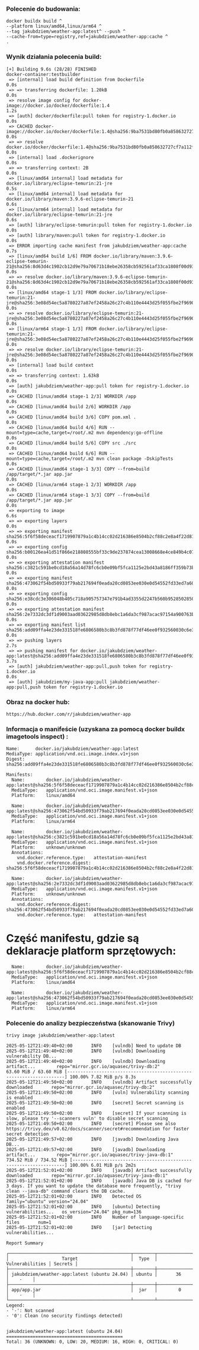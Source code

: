 ### Polecenie do budowania:
```
docker buildx build ^
--platform linux/amd64,linux/arm64 ^
--tag jakubdziem/weather-app:latest^ --push ^
--cache-from=type=registry,ref=jakubdziem/weather-app:cache ^
. 
```
### Wynik działania polecenia build:
``` 
[+] Building 9.6s (28/28) FINISHED                                                                                                                                                    docker-container:testbuilder
 => [internal] load build definition from Dockerfile                                                                                                                                                          0.0s
 => => transferring dockerfile: 1.20kB                                                                                                                                                                        0.0s
 => resolve image config for docker-image://docker.io/docker/dockerfile:1.4                                                                                                                                   1.2s
 => [auth] docker/dockerfile:pull token for registry-1.docker.io                                                                                                                                              0.0s
 => CACHED docker-image://docker.io/docker/dockerfile:1.4@sha256:9ba7531bd80fb0a858632727cf7a112fbfd19b17e94c4e84ced81e24ef1a0dbc                                                                             0.0s
 => => resolve docker.io/docker/dockerfile:1.4@sha256:9ba7531bd80fb0a858632727cf7a112fbfd19b17e94c4e84ced81e24ef1a0dbc                                                                                        0.0s
 => [internal] load .dockerignore                                                                                                                                                                             0.0s
 => => transferring context: 2B                                                                                                                                                                               0.0s
 => [linux/amd64 internal] load metadata for docker.io/library/eclipse-temurin:21-jre                                                                                                                         0.5s
 => [linux/amd64 internal] load metadata for docker.io/library/maven:3.9.6-eclipse-temurin-21                                                                                                                 0.6s
 => [linux/arm64 internal] load metadata for docker.io/library/eclipse-temurin:21-jre                                                                                                                         0.6s
 => [auth] library/eclipse-temurin:pull token for registry-1.docker.io                                                                                                                                        0.0s
 => [auth] library/maven:pull token for registry-1.docker.io                                                                                                                                                  0.0s
 => ERROR importing cache manifest from jakubdziem/weather-app:cache                                                                                                                                          0.7s
 => [linux/amd64 build 1/6] FROM docker.io/library/maven:3.9.6-eclipse-temurin-21@sha256:8d63d4c1902cb12d9e79a70671b18ebe26358cb592561af33ca1808f00d935cb                                                     0.0s
 => => resolve docker.io/library/maven:3.9.6-eclipse-temurin-21@sha256:8d63d4c1902cb12d9e79a70671b18ebe26358cb592561af33ca1808f00d935cb                                                                       0.0s
 => [linux/amd64 stage-1 1/3] FROM docker.io/library/eclipse-temurin:21-jre@sha256:3e08d54ec5a8780227a87ef2458a26c27c4b110e4443d25f055fbe2f96907139                                                           0.0s
 => => resolve docker.io/library/eclipse-temurin:21-jre@sha256:3e08d54ec5a8780227a87ef2458a26c27c4b110e4443d25f055fbe2f96907139                                                                               0.0s
 => [linux/arm64 stage-1 1/3] FROM docker.io/library/eclipse-temurin:21-jre@sha256:3e08d54ec5a8780227a87ef2458a26c27c4b110e4443d25f055fbe2f96907139                                                           0.0s
 => => resolve docker.io/library/eclipse-temurin:21-jre@sha256:3e08d54ec5a8780227a87ef2458a26c27c4b110e4443d25f055fbe2f96907139                                                                               0.0s
 => [internal] load build context                                                                                                                                                                             0.0s
 => => transferring context: 1.63kB                                                                                                                                                                           0.0s
 => [auth] jakubdziem/weather-app:pull token for registry-1.docker.io                                                                                                                                         0.0s
 => CACHED [linux/amd64 stage-1 2/3] WORKDIR /app                                                                                                                                                             0.0s
 => CACHED [linux/amd64 build 2/6] WORKDIR /app                                                                                                                                                               0.0s
 => CACHED [linux/amd64 build 3/6] COPY pom.xml .                                                                                                                                                             0.0s
 => CACHED [linux/amd64 build 4/6] RUN --mount=type=cache,target=/root/.m2 mvn dependency:go-offline                                                                                                          0.0s
 => CACHED [linux/amd64 build 5/6] COPY src ./src                                                                                                                                                             0.0s
 => CACHED [linux/amd64 build 6/6] RUN --mount=type=cache,target=/root/.m2 mvn clean package -DskipTests                                                                                                      0.0s
 => CACHED [linux/amd64 stage-1 3/3] COPY --from=build /app/target/*.jar app.jar                                                                                                                              0.0s
 => CACHED [linux/arm64 stage-1 2/3] WORKDIR /app                                                                                                                                                             0.0s
 => CACHED [linux/arm64 stage-1 3/3] COPY --from=build /app/target/*.jar app.jar                                                                                                                              0.0s
 => exporting to image                                                                                                                                                                                        6.6s
 => => exporting layers                                                                                                                                                                                       0.0s
 => => exporting manifest sha256:5f6f58deceacf1719907879a1c4b14cc02d216386e8504b2cf88c2e8a4f22d81                                                                                                             0.0s
 => => exporting config sha256:b00126ea41d51f866e218808555bf33c9de237874cea13008668e4ce849b4c07                                                                                                               0.0s
 => => exporting attestation manifest sha256:c3821c591be0cd18a56a14d78fc6cb0e09bf5fca1125e2bd43a8186ff359b73b                                                                                                 0.0s
 => => exporting manifest sha256:473062f54bd50933f79ab217694f0eada20cd0853ee030e0d54552fd33ed7a60                                                                                                             0.0s
 => => exporting config sha256:e38cdc3e306048b405c718a905757347e791b4ad3355d2247b560b9528502850                                                                                                               0.0s
 => => exporting attestation manifest sha256:2e7332dc3df1d9003aad03622985d8db8ebc1a6da3cf987acac97154a900763b                                                                                                 0.0s
 => => exporting manifest list sha256:add09ffa4e23de331518fe6806580b3c8b3fd878f77df46ee0f932560030c6e3                                                                                                        0.0s
 => => pushing layers                                                                                                                                                                                         2.7s
 => => pushing manifest for docker.io/jakubdziem/weather-app:latest@sha256:add09ffa4e23de331518fe6806580b3c8b3fd878f77df46ee0f932560030c6e3                                                                   3.7s
 => [auth] jakubdziem/weather-app:pull,push token for registry-1.docker.io                                                                                                                                    0.0s
 => [auth] jakubdziem/my-java-app:pull jakubdziem/weather-app:pull,push token for registry-1.docker.io
```

### Obraz na docker hub:
``` https://hub.docker.com/r/jakubdziem/weather-app ```


### Informacja o manifeście (uzyskana za pomocą docker buildx imagetools inspect) :
``` 
Name:      docker.io/jakubdziem/weather-app:latest
MediaType: application/vnd.oci.image.index.v1+json
Digest:    sha256:add09ffa4e23de331518fe6806580b3c8b3fd878f77df46ee0f932560030c6e3

Manifests:
  Name:        docker.io/jakubdziem/weather-app:latest@sha256:5f6f58deceacf1719907879a1c4b14cc02d216386e8504b2cf88c2e8a4f22d81
  MediaType:   application/vnd.oci.image.manifest.v1+json
  Platform:    linux/amd64

  Name:        docker.io/jakubdziem/weather-app:latest@sha256:473062f54bd50933f79ab217694f0eada20cd0853ee030e0d54552fd33ed7a60
  MediaType:   application/vnd.oci.image.manifest.v1+json
  Platform:    linux/arm64

  Name:        docker.io/jakubdziem/weather-app:latest@sha256:c3821c591be0cd18a56a14d78fc6cb0e09bf5fca1125e2bd43a8186ff359b73b
  MediaType:   application/vnd.oci.image.manifest.v1+json
  Platform:    unknown/unknown
  Annotations:
    vnd.docker.reference.type:   attestation-manifest
    vnd.docker.reference.digest: sha256:5f6f58deceacf1719907879a1c4b14cc02d216386e8504b2cf88c2e8a4f22d81

  Name:        docker.io/jakubdziem/weather-app:latest@sha256:2e7332dc3df1d9003aad03622985d8db8ebc1a6da3cf987acac97154a900763b
  MediaType:   application/vnd.oci.image.manifest.v1+json
  Platform:    unknown/unknown
  Annotations:
    vnd.docker.reference.digest: sha256:473062f54bd50933f79ab217694f0eada20cd0853ee030e0d54552fd33ed7a60
    vnd.docker.reference.type:   attestation-manifest
```

# Część manifestu, gdzie są deklaracje platform sprzętowych:
``` 
  Name:        docker.io/jakubdziem/weather-app:latest@sha256:5f6f58deceacf1719907879a1c4b14cc02d216386e8504b2cf88c2e8a4f22d81
  MediaType:   application/vnd.oci.image.manifest.v1+json
  Platform:    linux/amd64

  Name:        docker.io/jakubdziem/weather-app:latest@sha256:473062f54bd50933f79ab217694f0eada20cd0853ee030e0d54552fd33ed7a60
  MediaType:   application/vnd.oci.image.manifest.v1+json
  Platform:    linux/arm64
``` 
### Polecenie do analizy bezpieczeństwa (skanowanie Trivy)
```
trivy image jakubdziem/weather-app:latest
```
```
2025-05-12T21:49:40+02:00       INFO    [vulndb] Need to update DB
2025-05-12T21:49:40+02:00       INFO    [vulndb] Downloading vulnerability DB...
2025-05-12T21:49:40+02:00       INFO    [vulndb] Downloading artifact...        repo="mirror.gcr.io/aquasec/trivy-db:2"
63.60 MiB / 63.60 MiB [---------------------------------------------------------------------] 100.00% 7.82 MiB p/s 8.3s
2025-05-12T21:49:50+02:00       INFO    [vulndb] Artifact successfully downloaded       repo="mirror.gcr.io/aquasec/trivy-db:2"
2025-05-12T21:49:50+02:00       INFO    [vuln] Vulnerability scanning is enabled
2025-05-12T21:49:50+02:00       INFO    [secret] Secret scanning is enabled
2025-05-12T21:49:50+02:00       INFO    [secret] If your scanning is slow, please try '--scanners vuln' to disable secret scanning
2025-05-12T21:49:50+02:00       INFO    [secret] Please see also https://trivy.dev/v0.62/docs/scanner/secret#recommendation for faster secret detection
2025-05-12T21:49:57+02:00       INFO    [javadb] Downloading Java DB...
2025-05-12T21:49:57+02:00       INFO    [javadb] Downloading artifact...        repo="mirror.gcr.io/aquasec/trivy-java-db:1"
734.52 MiB / 734.52 MiB [-------------------------------------------------------------------] 100.00% 6.01 MiB p/s 2m2s
2025-05-12T21:52:01+02:00       INFO    [javadb] Artifact successfully downloaded       repo="mirror.gcr.io/aquasec/trivy-java-db:1"
2025-05-12T21:52:01+02:00       INFO    [javadb] Java DB is cached for 3 days. If you want to update the database more frequently, "trivy clean --java-db" command clears the DB cache.
2025-05-12T21:52:01+02:00       INFO    Detected OS     family="ubuntu" version="24.04"
2025-05-12T21:52:01+02:00       INFO    [ubuntu] Detecting vulnerabilities...   os_version="24.04" pkg_num=136
2025-05-12T21:52:01+02:00       INFO    Number of language-specific files       num=1
2025-05-12T21:52:01+02:00       INFO    [jar] Detecting vulnerabilities...

Report Summary

┌──────────────────────────────────────────────┬────────┬─────────────────┬─────────┐
│                    Target                    │  Type  │ Vulnerabilities │ Secrets │
├──────────────────────────────────────────────┼────────┼─────────────────┼─────────┤
│ jakubdziem/weather-app:latest (ubuntu 24.04) │ ubuntu │       36        │    -    │
├──────────────────────────────────────────────┼────────┼─────────────────┼─────────┤
│ app/app.jar                                  │  jar   │        0        │    -    │
└──────────────────────────────────────────────┴────────┴─────────────────┴─────────┘
Legend:
- '-': Not scanned
- '0': Clean (no security findings detected)


jakubdziem/weather-app:latest (ubuntu 24.04)
============================================
Total: 36 (UNKNOWN: 0, LOW: 20, MEDIUM: 16, HIGH: 0, CRITICAL: 0)
```
